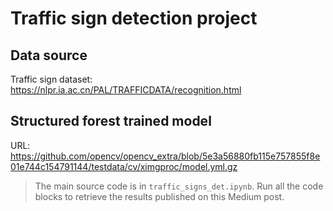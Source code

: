 # Traffic sign detection project

## Data source
Traffic sign dataset: https://nlpr.ia.ac.cn/PAL/TRAFFICDATA/recognition.html

## Structured forest trained model
URL: https://github.com/opencv/opencv_extra/blob/5e3a56880fb115e757855f8e01e744c154791144/testdata/cv/ximgproc/model.yml.gz

> The main source code is in `traffic_signs_det.ipynb`. Run all the code blocks to retrieve the results published on this Medium post.


